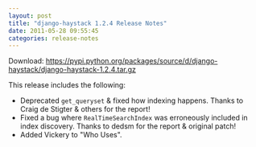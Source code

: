 ```yaml
---
layout: post
title: "django-haystack 1.2.4 Release Notes"
date: 2011-05-28 09:55:45
categories: release-notes
---
```


Download: <https://pypi.python.org/packages/source/d/django-haystack/django-haystack-1.2.4.tar.gz>

This release includes the following:

* Deprecated ``get_queryset`` & fixed how indexing happens. Thanks to Craig de Stigter & others for the report!
* Fixed a bug where ``RealTimeSearchIndex`` was erroneously included in index discovery. Thanks to dedsm for the report & original patch!
* Added Vickery to "Who Uses".
